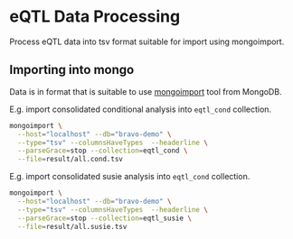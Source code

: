 # eQTL Data Processing
Process eQTL data into tsv format suitable for import using mongoimport.

## Importing into mongo
Data is in format that is suitable to use [mongoimport](https://www.mongodb.com/docs/database-tools/mongoimport/) tool from MongoDB.

E.g. import consolidated conditional analysis into `eqtl_cond` collection.
```sh
mongoimport \
  --host="localhost" --db="bravo-demo" \
  --type="tsv" --columnsHaveTypes  --headerline \
  --parseGrace=stop --collection=eqtl_cond \
  --file=result/all.cond.tsv
```

E.g. import consolidated susie analysis into `eqtl_cond` collection.
```sh
mongoimport \
  --host="localhost" --db="bravo-demo" \
  --type="tsv" --columnsHaveTypes  --headerline \
  --parseGrace=stop --collection=eqtl_susie \
  --file=result/all.susie.tsv
```
